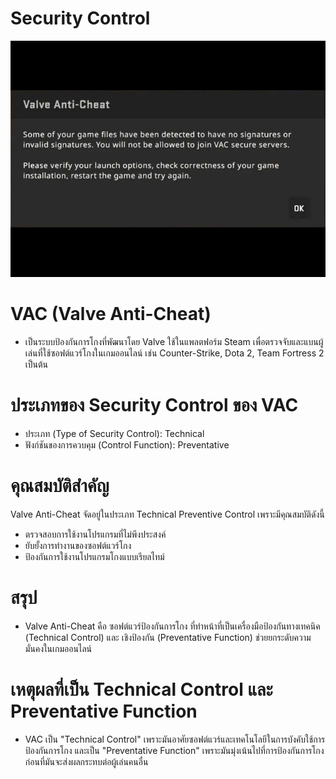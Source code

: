 # Security Control

![VAC](picture/VAC.jpg)

# VAC (Valve Anti-Cheat)
  - เป็นระบบป้องกันการโกงที่พัฒนาโดย Valve ใช้ในแพลตฟอร์ม Steam เพื่อตรวจจับและแบนผู้เล่นที่ใช้ซอฟต์แวร์โกงในเกมออนไลน์ เช่น Counter-Strike, Dota 2, Team Fortress 2 เป็นต้น

# ประเภทของ Security Control ของ VAC
  - ประเภท (Type of Security Control): Technical
  - ฟังก์ชันของการควบคุม (Control Function): Preventative

# คุณสมบัติสำคัญ
  Valve Anti-Cheat จัดอยู่ในประเภท Technical Preventive Control เพราะมีคุณสมบัติดังนี้
  - ตรวจสอบการใช้งานโปรแกรมที่ไม่พึงประสงค์
  - ยับยั้งการทำงานของซอฟต์แวร์โกง
  - ป้องกันการใช้งานโปรแกรมโกงแบบเรียลไทม์

# สรุป
  - Valve Anti-Cheat คือ ซอฟต์แวร์ป้องกันการโกง ที่ทำหน้าที่เป็นเครื่องมือป้องกันทางเทคนิค (Technical Control) และ เชิงป้องกัน (Preventative Function) ช่วยยกระดับความมั่นคงในเกมออนไลน์
  # เหตุผลที่เป็น Technical Control และ Preventative Function
  - VAC เป็น "Technical Control" เพราะมันอาศัยซอฟต์แวร์และเทคโนโลยีในการบังคับใช้การป้องกันการโกง และเป็น "Preventative Function" เพราะมันมุ่งเน้นไปที่การป้องกันการโกงก่อนที่มันจะส่งผลกระทบต่อผู้เล่นคนอื่น
